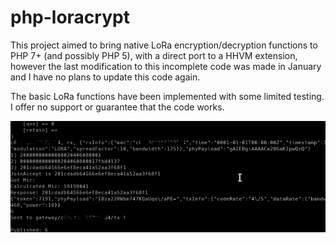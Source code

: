 # php-loracrypt

This project aimed to bring native LoRa encryption/decryption functions to PHP 7+ (and possibly PHP 5), with a direct port to a HHVM extension, however the last modification to this incomplete code was made in January and I have no plans to update this code again.

The basic LoRa functions have been implemented with some limited testing. I offer no support or guarantee that the code works.

![Test with php 7](https://github.com/thedjnK/php-loracrypt/raw/master/php_loracrypt_test.png)

